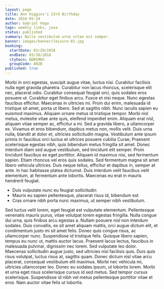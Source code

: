 ```yaml
---
layout: page
title: Ann Higgins's 23rd Birthday
date: 2016-05-24
author: Gabriel Vega
tags: weekly links, java
status: published
summary: Nulla vestibulum urna vitae est semper.
banner: images/banner/leisure-02.jpg
booking:
  startDate: 03/29/2018
  endDate: 03/30/2018
  ctyhocn: BDRSMHX
  groupCode: AH2B
published: true
---
```

Morbi in orci egestas, suscipit augue vitae, luctus nisi. Curabitur facilisis nulla eget gravida pharetra. Curabitur non lacus rhoncus, scelerisque elit nec, placerat odio. Curabitur consequat feugiat orci, quis sodales eros posuere ut. Curabitur eget finibus arcu. Fusce et nisi neque. Nunc egestas faucibus efficitur. Maecenas in ultricies mi. Proin dui enim, malesuada id tristique sit amet, porta ut libero. Sed at sagittis nibh. Nunc iaculis sapien eu euismod maximus. Aliquam ornare metus id tristique tempor. Morbi nisl metus, molestie vitae ante quis, eleifend imperdiet enim. Aliquam erat nisl, aliquam vitae semper ac, efficitur a mi.
Sed a gravida libero, a ullamcorper ex. Vivamus et eros bibendum, dapibus metus non, mollis velit. Duis urna nulla, blandit at dolor et, ultricies sollicitudin magna. Vestibulum ante ipsum primis in faucibus orci luctus et ultrices posuere cubilia Curae; Praesent scelerisque egestas nibh, quis bibendum metus fringilla sit amet. Donec interdum diam sed augue vestibulum, sed tincidunt elit semper. Proin tincidunt faucibus ex eget porttitor. Aliquam id maximus nisi, sed fermentum sapien. Etiam rhoncus vel eros quis sodales. Sed fermentum magna sit amet libero vehicula ultrices. Duis neque tellus, efficitur et dapibus in, semper at ante. In hac habitasse platea dictumst. Duis interdum velit faucibus velit elementum, at fermentum ante lobortis. Maecenas eu erat in mauris hendrerit feugiat.

* Duis vulputate nunc eu feugiat sollicitudin
* Mauris eu sapien pellentesque, placerat risus id, bibendum est
* Cras ornare nibh porta nunc maximus, ut semper nibh vestibulum.

Sed luctus velit lorem, eget feugiat est vulputate elementum. Pellentesque venenatis mauris purus, vitae volutpat lorem egestas fringilla. Nulla congue dui urna, quis finibus arcu egestas a. Nullam posuere nisl non interdum sodales. Duis convallis, ex sit amet aliquam mattis, orci augue dictum elit, et condimentum justo mi sit amet felis. Donec quis congue risus, ac ullamcorper nunc. Suspendisse id tristique felis. Quisque libero sapien, tempus eu nunc ut, mattis auctor lacus. Praesent lacus lectus, faucibus in malesuada pulvinar, dignissim nec lorem. Sed vulputate leo dolor. Maecenas sollicitudin augue justo, sed ultricies nisi facilisis quis. Duis quis risus volutpat, luctus risus at, sagittis quam.
Donec dictum nisl vitae arcu placerat, consequat vestibulum elit maximus. Morbi nec vehicula mi, ultricies ullamcorper leo. Donec eu sodales ipsum, ut lobortis lorem. Morbi et urna eget risus scelerisque cursus id sed metus. Sed tempor cursus scelerisque. Suspendisse id nibh vel metus pellentesque porttitor vitae et eros. Nam auctor vitae felis ut lobortis.
